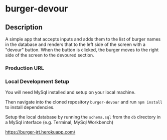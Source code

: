 # burger-devour

## Description
A simple app that accepts inputs and adds them to the list of burger names in the database and renders that to the left side of the screen with a "devour" button. When the button is clicked, the burger moves to the right side of the screen to the devoured section.

### Production URL


### Local Development Setup
You will need MySql installed and setup on your local machine.

Then navigate into the cloned repository `burger-devour` and run `npm install` to install dependencies.

Setup the local database by running the `schema.sql` from the `db` directory in a MySql interface (e.g. Terminal, MySql Workbench)

https://burger-jrt.herokuapp.com/
